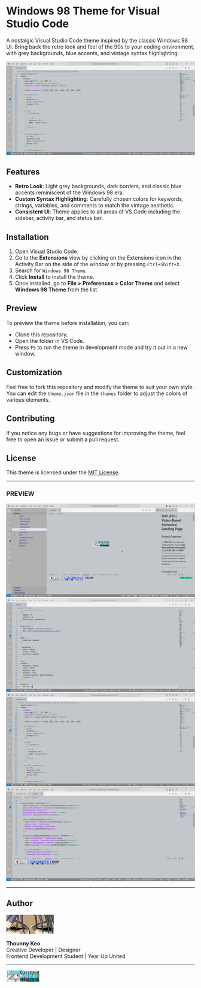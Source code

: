 # Windows 98 Theme for Visual Studio Code

A nostalgic Visual Studio Code theme inspired by the classic Windows 98 UI. Bring back the retro look and feel of the 90s to your coding environment, with grey backgrounds, blue accents, and vintage syntax highlighting.

![Windows 98 Theme Preview](./win98_theme3.png)

## Features

- **Retro Look**: Light grey backgrounds, dark borders, and classic blue accents reminiscent of the Windows 98 era.
- **Custom Syntax Highlighting**: Carefully chosen colors for keywords, strings, variables, and comments to match the vintage aesthetic.
- **Consistent UI**: Theme applies to all areas of VS Code including the sidebar, activity bar, and status bar.

## Installation

1. Open Visual Studio Code.
2. Go to the **Extensions** view by clicking on the Extensions icon in the Activity Bar on the side of the window or by pressing `Ctrl+Shift+X`.
3. Search for `Windows 98 Theme`.
4. Click **Install** to install the theme.
5. Once installed, go to **File > Preferences > Color Theme** and select **Windows 98 Theme** from the list.

## Preview

To preview the theme before installation, you can:
- Clone this repository.
- Open the folder in VS Code.
- Press `F5` to run the theme in development mode and try it out in a new window.

## Customization

Feel free to fork this repository and modify the theme to suit your own style. You can edit the `theme.json` file in the `themes` folder to adjust the colors of various elements.

## Contributing

If you notice any bugs or have suggestions for improving the theme, feel free to open an issue or submit a pull request.

## License

This theme is licensed under the [MIT License](./LICENSE).

---

### PREVIEW

![Windows 98 Theme Preview 1](./win98_theme.png)
![Windows 98 Theme Preview 2](./win98_theme2.png)
![Windows 98 Theme Preview 3](./win98_theme3.png)
![Windows 98 Theme Preview 4](./win98_theme4.png)

---

## Author

![Logo](./index_dwn.gif)

**Thounny Keo**  
Creative Developer | Designer  
Frontend Development Student | Year Up United

---

![miku](./miku.gif)